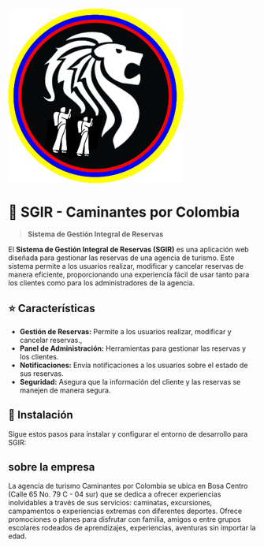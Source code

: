 ![Logo Caminantes por Colombia](https://github.com/CaminantesPorColombia/SGIR/blob/main/logo.png)

# :high_brightness: SGIR - Caminantes por Colombia 

> **Sistema de Gestión Integral de Reservas**

El **Sistema de Gestión Integral de Reservas (SGIR)** es una aplicación web diseñada para gestionar las reservas de una agencia de turismo. Este sistema permite a los usuarios realizar, modificar y cancelar reservas de manera eficiente, proporcionando una experiencia fácil de usar tanto para los clientes como para los administradores de la agencia.

## :star: Características
- **Gestión de Reservas:** Permite a los usuarios realizar, modificar y cancelar reservas.,
- **Panel de Administración:** Herramientas para gestionar las reservas y los clientes.
- **Notificaciones:** Envía notificaciones a los usuarios sobre el estado de sus reservas.
- **Seguridad:** Asegura que la información del cliente y las reservas se manejen de manera segura.

## :rocket: Instalación
Sigue estos pasos para instalar y configurar el entorno de desarrollo para SGIR:

## sobre la empresa
La agencia de turismo Caminantes por Colombia se ubica en Bosa Centro (Calle 65 No. 79 C - 04 sur) que se dedica a ofrecer experiencias inolvidables a través de sus servicios: caminatas, excursiones, campamentos o experiencias extremas con diferentes deportes.
Ofrece promociones o planes para disfrutar con familia, amigos o entre grupos escolares rodeados de aprendizajes, experiencias, aventuras sin importar la edad.
